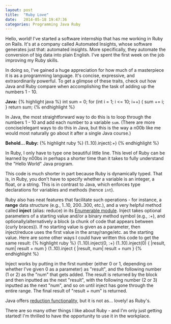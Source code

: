 ```yaml
---
layout: post
title:  "Ruby Love"
date:   2014-05-18 19:47:36
categories: Programming Java Ruby
---
```

Hello, world! I've started a software internship that has me working in Ruby on Rails. It's at a company called Automated Insights, whose software generates just that: automated insights. More specifically, they automate the conversion of big data into plain English. I've spent the first week on the job improving my Ruby skills.

In doing so, I've gained a huge appreciation for how much of a masterpiece it is as a programming language. It's concise, expressive, and extraordinarily powerful. To get a glimpse of these traits, check out how Java and Ruby compare when accomplishing the task of adding up the numbers 1 - 10.

**Java:**
{% highlight java %}
int sum = 0;
for (int i = 1; i <= 10; i++) {
  sum += i;
}
return sum;
{% endhighlight %}

In Java, the most straightforward way to do this is to loop through the numbers 1 - 10 and add each number to a variable `sum`. (There are more concise/elegant ways to do this in Java, but this is the way a n00b like me would most naturally go about it after a single Java course.)

**Behold... Ruby:**
{% highlight ruby %}
(1..10).inject(:+)
{% endhighlight %}

In Ruby, I only have to type one beautiful little line. This level of Ruby can be learned by n00bs in perhaps a shorter time than it takes to fully understand the "Hello World" Java program.

This code is much shorter in part because Ruby is dynamically typed. That is, in Ruby, you don't have to specify whether a variable is an integer, a float, or a string. This is in contrast to Java, which enforces type declarations for variables and methods (hence `int`).

Ruby also has neat features that facilitate such operations - for instance, a **range** data structure (e.g., 1..10, 200..300, etc.), and a very helpful method called **inject** (alias: reduce) in its [Enumerable module](http://www.ruby-doc.org/core-2.1.1/Enumerable.html#method-i-inject). Inject takes optional parameters of a starting value and/or a binary method symbol (e.g., :+), and optionally/alternatively a block (a chunk of code that appears between {curly braces}). If no starting value is given as a parameter, then inject/reduce uses the first value in the array/range/etc. as the starting value. Here are some other ways I could have written this code to get the same result:
{% highlight ruby %}
(1..10).inject(0, :+)
(1..10).inject(0) { |result, num| result + num }
(1..10).inject { |result, num| result + num }
{% endhighlight %}

Inject works by putting in the first number (either 0 or 1, depending on whether I've given 0 as a parameter) as "result", and the following number (1 or 2) as the "num" that gets added. The result is returned by the block and then inputted as the next "result", with the following number (2 or 3) inputted as the next "num", and so on until inject has gone through the entire range. The final result of "result + num" is returned.

Java offers [reduction functionality](http://docs.oracle.com/javase/tutorial/collections/streams/reduction.html#reduce), but it is not as... lovely! as Ruby's.

There are so many other things I like about Ruby - and I'm only just getting started! I'm thrilled to have the opportunity to use it in the workplace.
